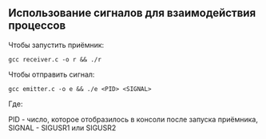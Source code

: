 ## Использование сигналов для взаимодействия процессов


Чтобы запустить приёмник:
```
gcc receiver.c -o r && ./r
```
Чтобы отправить сигнал:
```
gcc emitter.c -o e && ./e <PID> <SIGNAL>
```
Где:


PID - число, которое отобразилось в консоли после запуска приёмника,
SIGNAL - SIGUSR1 или SIGUSR2